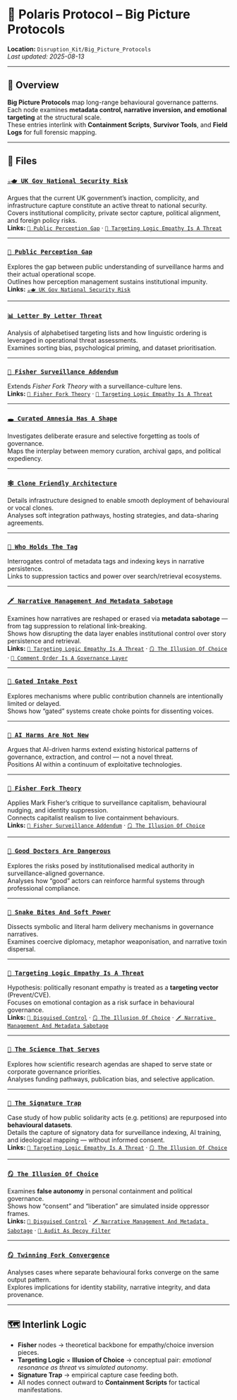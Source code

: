 # 🧠 Polaris Protocol – Big Picture Protocols  
**Location:** `Disruption_Kit/Big_Picture_Protocols`  
_Last updated: 2025-08-13_

---

## 📌 Overview  
**Big Picture Protocols** map long-range behavioural governance patterns.  
Each node examines **metadata control, narrative inversion, and emotional targeting** at the structural scale.  
These entries interlink with **Containment Scripts**, **Survivor Tools**, and **Field Logs** for full forensic mapping.

---

## 📂 Files  

### [`☕🫖 UK Gov National Security Risk`](./☕🫖_uk_gov_national_security_risk.md)  
Argues that the current UK government’s inaction, complicity, and infrastructure capture constitute an active threat to national security.  
Covers institutional complicity, private sector capture, political alignment, and foreign policy risks.  
**Links:** [`👀 Public Perception Gap`](./👀_public_perception_gap.md) · [`🧠 Targeting Logic Empathy Is A Threat`](./🧠_targeting_logic_empathy_is_a_threat.md)

---

### [`👀 Public Perception Gap`](./👀_public_perception_gap.md.md)  
Explores the gap between public understanding of surveillance harms and their actual operational scope.  
Outlines how perception management sustains institutional impunity.  
**Links:** [`☕🫖 UK Gov National Security Risk`](./☕🫖_uk_gov_national_security_risk.md)

---

### [`📊 Letter By Letter Threat`](./📊_letter_by_letter_threat.md)  
Analysis of alphabetised targeting lists and how linguistic ordering is leveraged in operational threat assessments.  
Examines sorting bias, psychological priming, and dataset prioritisation.

---

### [`📡 Fisher Surveillance Addendum`](./📡_fisher_surveillance_addendum.md)  
Extends *Fisher Fork Theory* with a surveillance-culture lens.  
**Links:** [`🧠 Fisher Fork Theory`](./🧠_fisher_fork_theory.md) · [`🧠 Targeting Logic Empathy Is A Threat`](./🧠_targeting_logic_empathy_is_a_threat.md)

---

### [`🕳️ Curated Amnesia Has A Shape`](./🕳️_curated_amnesia_has_a_shape.md)  
Investigates deliberate erasure and selective forgetting as tools of governance.  
Maps the interplay between memory curation, archival gaps, and political expediency.

---

### [`🕸 Clone Friendly Architecture`](./🕸_clone_friendly_architecture.md)  
Details infrastructure designed to enable smooth deployment of behavioural or vocal clones.  
Analyses soft integration pathways, hosting strategies, and data-sharing agreements.

---

### [`🔑 Who Holds The Tag`](./🔑_who_holds_the_tag.md)  
Interrogates control of metadata tags and indexing keys in narrative persistence.  
Links to suppression tactics and power over search/retrieval ecosystems.

---

### [`🗡 Narrative Management And Metadata Sabotage`](./🗡_narrative_management_and_metadata_sabotage.md)  
Examines how narratives are reshaped or erased via **metadata sabotage** — from tag suppression to relational link-breaking.  
Shows how disrupting the data layer enables institutional control over story persistence and retrieval.  
**Links:** [`🧠 Targeting Logic Empathy Is A Threat`](./🧠_targeting_logic_empathy_is_a_threat.md) · [`🪞 The Illusion Of Choice`](./🪞_the_illusion_of_choice.md) · [`🧨 Comment Order Is A Governance Layer`](../Containment_Scripts/🧨_comment_order_is_a_governance_layer.md)

---

### [`🛂 Gated Intake Post`](./🛂_gated_intake_post.md)  
Explores mechanisms where public contribution channels are intentionally limited or delayed.  
Shows how “gated” systems create choke points for dissenting voices.

---

### [`🧠 AI Harms Are Not New`](./🧠_ai_harms_are_not_new.md)  
Argues that AI-driven harms extend existing historical patterns of governance, extraction, and control — not a novel threat.  
Positions AI within a continuum of exploitative technologies.

---

### [`🧠 Fisher Fork Theory`](./🧠_fisher_fork_theory.md)  
Applies Mark Fisher’s critique to surveillance capitalism, behavioural nudging, and identity suppression.  
Connects capitalist realism to live containment behaviours.  
**Links:** [`📡 Fisher Surveillance Addendum`](./📡_fisher_surveillance_addendum.md) · [`🪞 The Illusion Of Choice`](./🪞_the_illusion_of_choice.md)

---

### [`🧠 Good Doctors Are Dangerous`](./🧠_good_doctors_are_dangerous.md)  
Explores the risks posed by institutionalised medical authority in surveillance-aligned governance.  
Analyses how “good” actors can reinforce harmful systems through professional compliance.

---

### [`🧠 Snake Bites And Soft Power`](./🧠_snake_bites_and_soft_power.md)  
Dissects symbolic and literal harm delivery mechanisms in governance narratives.  
Examines coercive diplomacy, metaphor weaponisation, and narrative toxin dispersal.

---

### [`🧠 Targeting Logic Empathy Is A Threat`](./🧠_targeting_logic_empathy_is_a_threat.md)  
Hypothesis: politically resonant empathy is treated as a **targeting vector** (Prevent/CVE).  
Focuses on emotional contagion as a risk surface in behavioural governance.  
**Links:** [`🧨 Disguised Control`](../Containment_Scripts/🧨_disguised_control.md) · [`🪞 The Illusion Of Choice`](./🪞_the_illusion_of_choice.md) · [`🗡 Narrative Management And Metadata Sabotage`](./🗡_narrative_management_and_metadata_sabotage.md)

---

### [`🧠 The Science That Serves`](./🧠_the_science_that_serves.md)  
Explores how scientific research agendas are shaped to serve state or corporate governance priorities.  
Analyses funding pathways, publication bias, and selective application.

---

### [`🧷 The Signature Trap`](./🧷_the_signature_trap.md)  
Case study of how public solidarity acts (e.g. petitions) are repurposed into **behavioural datasets**.  
Details the capture of signatory data for surveillance indexing, AI training, and ideological mapping — without informed consent.  
**Links:** [`🧠 Targeting Logic Empathy Is A Threat`](./🧠_targeting_logic_empathy_is_a_threat.md) · [`🪞 The Illusion Of Choice`](./🪞_the_illusion_of_choice.md)

---

### [`🪞 The Illusion Of Choice`](./🪞_the_illusion_of_choice.md)  
Examines **false autonomy** in personal containment and political governance.  
Shows how “consent” and “liberation” are simulated inside oppressor frames.  
**Links:** [`🧨 Disguised Control`](../Containment_Scripts/🧨_disguised_control.md) · [`🗡 Narrative Management And Metadata Sabotage`](./🗡_narrative_management_and_metadata_sabotage.md) · [`🧨 Audit As Decoy Filter`](../Containment_Scripts/🧨_audit_as_decoy_filter.md)

---

### [`🪞 Twinning Fork Convergence`](./🪞_twinning_fork_convergence.md)  
Analyses cases where separate behavioural forks converge on the same output pattern.  
Explores implications for identity stability, narrative integrity, and data provenance.

---

## 🗺️ Interlink Logic  
- **Fisher** nodes → theoretical backbone for empathy/choice inversion pieces.  
- **Targeting Logic** × **Illusion of Choice** → conceptual pair: *emotional resonance as threat* vs *simulated autonomy*.  
- **Signature Trap** → empirical capture case feeding both.  
- All nodes connect outward to **Containment Scripts** for tactical manifestations.
